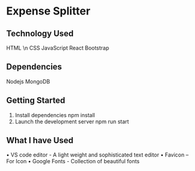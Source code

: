 # Expense Splitter

## Technology Used

HTML \n
CSS 
JavaScript
React
Bootstrap

## Dependencies

Nodejs
MongoDB

## Getting Started

1.	Install dependencies
npm install
2.	Launch the development server
npm run start

## What I have Used
•	VS code editor - A light weight and sophisticated text editor
•	Favicon – For Icon 
•	Google Fonts - Collection of beautiful fonts

